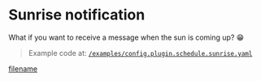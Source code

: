 # Sunrise notification

What if you want to receive a message when the sun is coming up? 😁

> Example code at: [`/examples/config.plugin.schedule.sunrise.yaml`](https://github.com/cmaster11/go-to-exec/tree/main/examples/config.plugin.schedule.sunrise.yaml)

[filename](../../examples/config.plugin.schedule.sunrise.yaml ':include :type=code')
